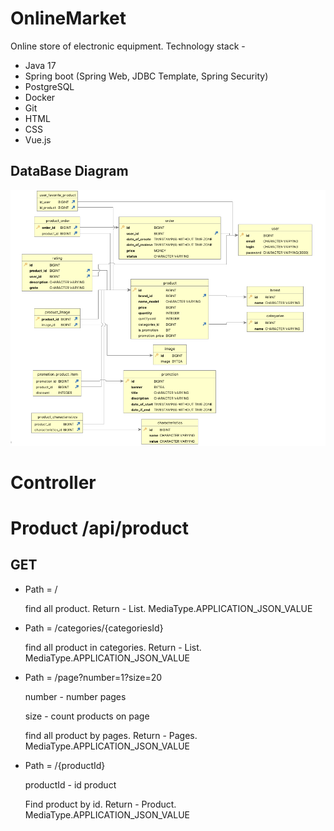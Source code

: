 # OnlineMarket

Online store of electronic equipment.
Technology stack -
<ul>
  <li>Java 17</li>
  <li>Spring boot (Spring Web, JDBC Template, Spring Security)</li>
  <li>PostgreSQL</li>
  <li>Docker</li>
  <li>Git</li>
  <li>HTML</li>
  <li>CSS</li>
  <li>Vue.js</li>
</ul>
<h2>
  DataBase Diagram
</h2>

<img src="https://github.com/faketri/OnlineMarket/blob/master/assets/%D0%94%D0%B8%D0%B0%D0%B3%D1%80%D0%B0%D0%BC%D0%BC%D0%B0.png">

# Controller 

# Product /api/product
<h2>GET</h2>  
<ul>
  <li> Path = / </li>
  <p>find all product. Return - List<Product>. MediaType.APPLICATION_JSON_VALUE</p>
    <li> Path = /categories/{categoriesId} </li>
  <p>find all product in categories. Return - List<Product>. MediaType.APPLICATION_JSON_VALUE</p>
    <li> Path = /page?number=1?size=20 </li>
    <p>number - number pages</p>
    <p>size - count products on page</p>
  <p>find all product by pages. Return - Pages<Product>. MediaType.APPLICATION_JSON_VALUE</p>
    <li> Path = /{productId} </li>
    <p> productId - id product </p>
  <p>Find product by id. Return - Product. MediaType.APPLICATION_JSON_VALUE</p>
</ul>
